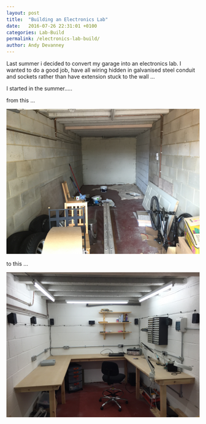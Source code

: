 ```yaml
---
layout: post
title:  "Building an Electronics Lab"
date:   2016-07-26 22:31:01 +0100
categories: Lab-Build
permalink: /electronics-lab-build/
author: Andy Devanney
---
```


Last summer i decided to convert my garage into an electronics lab. I wanted
to do a good job, have all wiring hidden in galvanised steel conduit and sockets
rather than have extension stuck to the wall ...
<!--more-->


I started in the summer.....

from this ...

![My helpful screenshot](/images/garage.jpg)

to this ...

![My helpful screenshot](/images/workshop.jpg)
